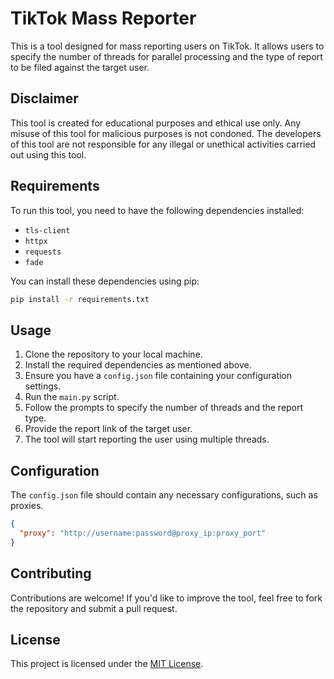 
# TikTok Mass Reporter

This is a tool designed for mass reporting users on TikTok. It allows users to specify the number of threads for parallel processing and the type of report to be filed against the target user.

## Disclaimer

This tool is created for educational purposes and ethical use only. Any misuse of this tool for malicious purposes is not condoned. The developers of this tool are not responsible for any illegal or unethical activities carried out using this tool.

## Requirements

To run this tool, you need to have the following dependencies installed:

- `tls-client`
- `httpx`
- `requests`
- `fade`

You can install these dependencies using pip:

```bash
pip install -r requirements.txt
```

## Usage

1. Clone the repository to your local machine.
2. Install the required dependencies as mentioned above.
3. Ensure you have a `config.json` file containing your configuration settings.
4. Run the `main.py` script.
5. Follow the prompts to specify the number of threads and the report type.
6. Provide the report link of the target user.
7. The tool will start reporting the user using multiple threads.

## Configuration

The `config.json` file should contain any necessary configurations, such as proxies.

```json
{
  "proxy": "http://username:password@proxy_ip:proxy_port"
}
```

## Contributing

Contributions are welcome! If you'd like to improve the tool, feel free to fork the repository and submit a pull request.

## License

This project is licensed under the [MIT License](LICENSE).
